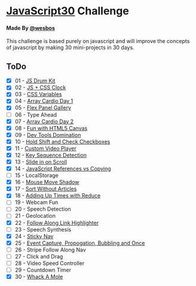 # [JavaScript30](https://github.com/wesbos/JavaScript30) Challenge

#### Made By [@wesbos](https://github.com/wesbos)

This challenge is based purely on javascript and will improve the concepts of javascript by making 30 mini-projects in 30 days.

## ToDo

- [x] 01 - [JS Drum Kit](01-JavaScript-Drum-Kit/index.html)
- [x] 02 - [JS + CSS Clock](02-JS-CSS-Clock/index.html)
- [x] 03 - [CSS Variables](03-CSS-Variables/index.html)
- [x] 04 - [Array Cardio Day 1](04-Array-Cardio-Day-1/index.html)
- [x] 05 - [Flex Panel Gallery](05-Flex-Panel-Gallery/index.html)
- [ ] 06 - Type Ahead
- [x] 07 - [Array Cardio Day 2](07-Array-Cardio-Day-2/index.html)
- [x] 08 - [Fun with HTML5 Canvas](08-Fun-With-Html5-Canvas/index.html)
- [x] 09 - [Dev Tools Domination](09-Dev-Tools-Tricks/index.html)
- [x] 10 - [Hold Shift and Check Checkboxes](10-Hold-Shift-And-Checkboxes/index.html)
- [x] 11 - [Custom Video Player](11-Custom-Video-Player/index.html)
- [x] 12 - [Key Sequence Detection](12-Key-Sequence-Detection/index.html)
- [x] 13 - [Slide in on Scroll](13-Slide-In-On-Scroll/index.html)
- [x] 14 - [JavaScript References vs Copying](14-References-VS-Copying/index.html)
- [ ] 15 - LocalStorage
- [x] 16 - [Mouse Move Shadow](16-Mouse-Move-Shadow/index.html)
- [x] 17 - [Sort Without Articles](17-Sort-Without-Articles/index.html)
- [x] 18 - [Adding Up Times with Reduce](18-Adding-Up-Times-with-Reduce/index.html)
- [ ] 19 - Webcam Fun
- [ ] 20 - Speech Detection
- [ ] 21 - Geolocation
- [x] 22 - [Follow Along Link Highlighter](22-Follow-Along-Link-Highlighter/index.html)
- [ ] 23 - Speech Synthesis
- [x] 24 - [Sticky Nav](24-Sticky-Nav/index.html)
- [x] 25 - [Event Capture, Propogation, Bubbling and Once](25-EventListenerProperties/index.html)
- [ ] 26 - Stripe Follow Along Nav
- [ ] 27 - Click and Drag
- [ ] 28 - Video Speed Controller
- [ ] 29 - Countdown Timer
- [x] 30 - [Whack A Mole](30-Whack-A-Mole/index.html)
